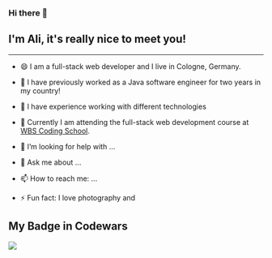 ### Hi there 👋
## I'm Ali, it's really nice to meet you!
------

- 😄 I am a full-stack web developer and I live in Cologne, Germany.
- 🔭 I have previously worked as a Java software engineer for two years in my country!
- 🌱 I have experience working with different technologies
- 👯 Currently I am attending the full-stack web development course at <a href="https://www.wbscodingschool.com/">WBS Coding School</a>.

- 🤔 I’m looking for help with ...
- 💬 Ask me about ...
- 📫 How to reach me: ...

- ⚡ Fun fact: I love photography and 

## My Badge in Codewars
<a href="https://www.codewars.com/users/ali_1367@live.com/badges/large">
<img src="https://www.codewars.com/users/ali_1367@live.com/badges/large" />
</a>

